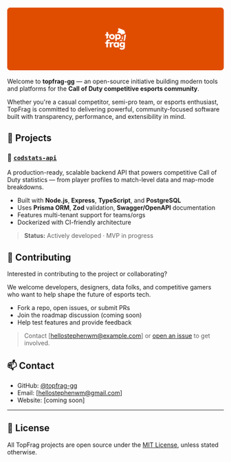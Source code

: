 ![main image](./readme-image.png)

Welcome to **topfrag-gg** — an open-source initiative building modern tools and platforms for the **Call of Duty competitive esports community**.

Whether you're a casual competitor, semi-pro team, or esports enthusiast, TopFrag is committed to delivering powerful, community-focused software built with transparency, performance, and extensibility in mind.

## 🧩 Projects

### 🔹 [`codstats-api`](https://github.com/topfrag-gg/codstats-api)
A production-ready, scalable backend API that powers competitive Call of Duty statistics — from player profiles to match-level data and map-mode breakdowns.

- Built with **Node.js**, **Express**, **TypeScript**, and **PostgreSQL**
- Uses **Prisma ORM**, **Zod** validation, **Swagger/OpenAPI** documentation
- Features multi-tenant support for teams/orgs
- Dockerized with CI-friendly architecture

> **Status:** Actively developed · MVP in progress

## 🤝 Contributing

Interested in contributing to the project or collaborating?

We welcome developers, designers, data folks, and competitive gamers who want to help shape the future of esports tech.

- Fork a repo, open issues, or submit PRs
- Join the roadmap discussion (coming soon)
- Help test features and provide feedback

> Contact [hellostephenwm@example.com] or [open an issue](https://github.com/topfrag-gg/codstats-api/issues) to get involved.

## 📫 Contact

- GitHub: [@topfrag-gg](https://github.com/topfrag-gg)
- Email: [hellostephenwm@gmail.com]
- Website: [coming soon]

---

## 🏁 License

All TopFrag projects are open source under the [MIT License](./LICENSE), unless stated otherwise.

<!--

**Here are some ideas to get you started:**

🙋‍♀️ A short introduction - what is your organization all about?
🌈 Contribution guidelines - how can the community get involved?
👩‍💻 Useful resources - where can the community find your docs? Is there anything else the community should know?
🍿 Fun facts - what does your team eat for breakfast?
🧙 Remember, you can do mighty things with the power of [Markdown](https://docs.github.com/github/writing-on-github/getting-started-with-writing-and-formatting-on-github/basic-writing-and-formatting-syntax)
-->
